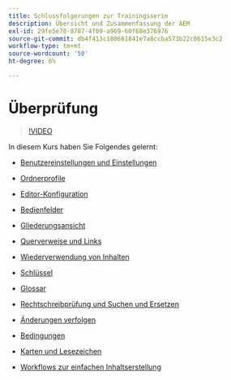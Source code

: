 ```yaml
---
title: Schlussfolgerungen zur Trainingsserie
description: Übersicht und Zusammenfassung der AEM
exl-id: 29fe5e78-8787-4f09-a969-60f68e376976
source-git-commit: db4f413c180661841e7a8ccba573b22c8615e3c2
workflow-type: tm+mt
source-wordcount: '50'
ht-degree: 6%

---
```


# Überprüfung

>[!VIDEO](https://video.tv.adobe.com/v/342771)

In diesem Kurs haben Sie Folgendes gelernt:

- [Benutzereinstellungen und Einstellungen](./user-settings-preferences-toolbars.md)

- [Ordnerprofile](folder-profiles.md)

- [Editor-Konfiguration](editor-configuration.md)

- [Bedienfelder](panels.md)

- [Gliederungsansicht](outline-view.md)

- [Querverweise und Links](cross-references-and-links.md)

- [Wiederverwendung von Inhalten](content-reuse.md)

- [Schlüssel](keys.md)

- [Glossar](glossary.md)

- [Rechtschreibprüfung und Suchen und Ersetzen](spell-check.md)

- [Änderungen verfolgen](track-changes.md)

- [Bedingungen](conditions.md)

- [Karten und Lesezeichen](maps-and-bookmaps.md)

- [Workflows zur einfachen Inhaltserstellung](simple-content-creation-workflows.md)
